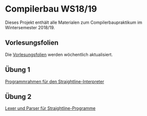 # Compilerbau WS18/19

Dieses Projekt enthält alle Materialen zum Compilerbaupraktikum im
Wintersemester 2018/19.

## Vorlesungsfolien

Die [Vorlesungsfolien](lecture/slides.pdf) werden wöchentlich
aktualisiert.

## Übung 1

[Programmrahmen für den Straightline-Interpreter](src/Straightline)

## Übung 2

[Lexer und Parser für Straightline-Programme](src/StraightlineParser)
